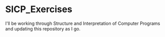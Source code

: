 # SICP_Exercises
I'll be working through Structure and Interpretation of Computer Programs and updating this repository as I go.  
